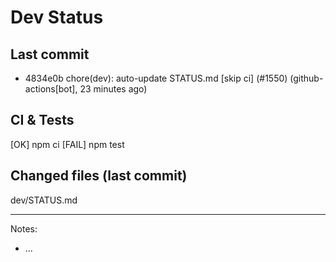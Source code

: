 # Dev Status

## Last commit
- 4834e0b chore(dev): auto-update STATUS.md [skip ci] (#1550) (github-actions[bot], 23 minutes ago)
## CI & Tests
[OK] npm ci
[FAIL] npm test

## Changed files (last commit)
dev/STATUS.md

---
Notes:
- ...
